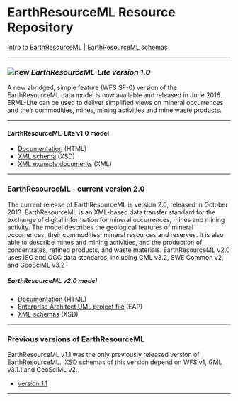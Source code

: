 # EarthResourceML Resource Repository

[Intro to EarthResourceML](http://www.cgi-iugs.org/tech_collaboration/earthResourceML.html) | [EarthResourceML schemas](/schemas/)

---

###  ![new](../theme/img/new.gif) *EarthResourceML-Lite version 1.0*
A new abridged, simple feature (WFS SF-0) version of the EarthResourceML data model is now available and released in June 2016. ERML-Lite can be used to deliver simplified views on mineral occurrences and their commodities, mines, mining activities and mine waste products.

---

#### EarthResourceML-Lite v1.0 model
* [Documentation](/earthresourceml-lite/1.0/doc/html/index.htm) (HTML)
* [XML schema](/schemas/earthresourceml-lite/1.0/) (XSD)
* [XML example documents](/earthresourceml-lite/1.0/examples) (XML)


---

### EarthResourceML - current version 2.0
The current release of EarthResourceML is version 2.0, released in October 2013.
EarthResourceML is an XML-based data transfer standard for the exchange of digital information for mineral occurrences, mines and mining activity. The model describes the geological features of mineral occurrences, their commodities, mineral resources and reserves. It is also able to describe mines and mining activities, and the production of concentrates, refined products, and waste materials.
EarthResourceML v2.0 uses ISO and OGC data standards, including GML v3.2, SWE Common v2, and GeoSciML v3.2

##### EarthResourceML v2.0 model
* [Documentation](/earthresourceml/2.0/doc/ERML_HTML_Documentation/) (HTML) 
* [Enterprise Architect UML project file](/earthresourceml/2.0/eap/) (EAP)
* [XML schemas](/schemas/2.0/) (XSD)

---

### Previous versions of EarthResourceML
EarthResourceML v1.1 was the only previously released version of EarthResourceML.&nbsp; XSD  schemas of this version depend on WFS v1, GML v3.1.1 and GeoSciML v2.
* [version 1.1](/earthresourceml/1.1/)

---

